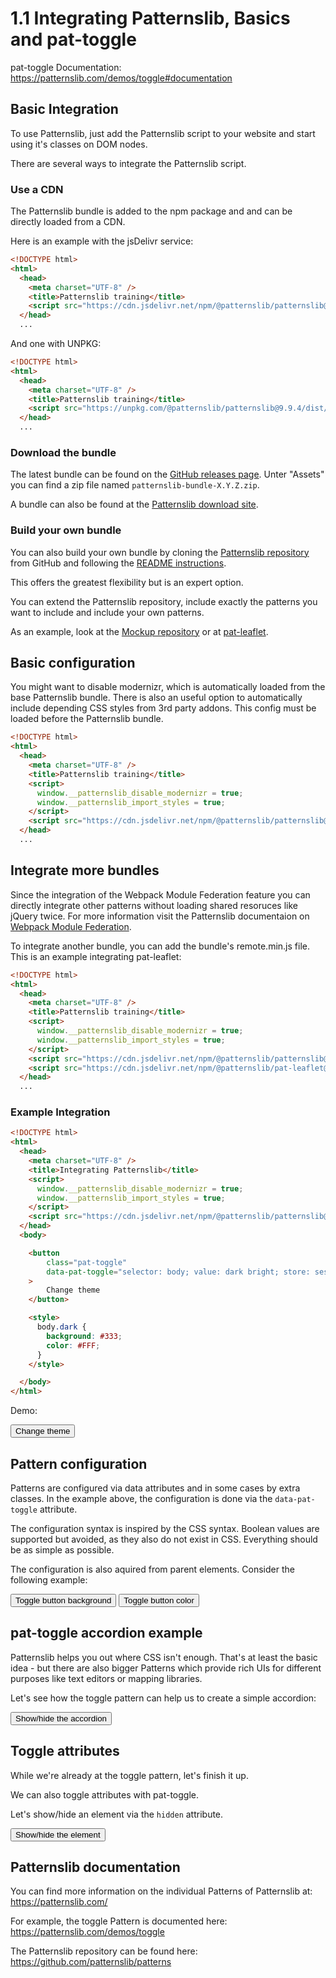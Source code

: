 # 1.1 Integrating Patternslib, Basics and pat-toggle

pat-toggle Documentation: https://patternslib.com/demos/toggle#documentation


## Basic Integration

To use Patternslib, just add the Patternslib script to your website and start using it's classes on DOM nodes.

There are several ways to integrate the Patternslib script.

### Use a CDN

The Patternslib bundle is added to the npm package and and can be directly loaded from a CDN.

Here is an example with the jsDelivr service:

```html
<!DOCTYPE html>
<html>
  <head>
    <meta charset="UTF-8" />
    <title>Patternslib training</title>
    <script src="https://cdn.jsdelivr.net/npm/@patternslib/patternslib@9.9.4/dist/bundle.min.js"></script>
  </head>
  ...
```

And one with UNPKG:

```html
<!DOCTYPE html>
<html>
  <head>
    <meta charset="UTF-8" />
    <title>Patternslib training</title>
    <script src="https://unpkg.com/@patternslib/patternslib@9.9.4/dist/bundle.min.js"></script>
  </head>
  ...
```

### Download the bundle

The latest bundle can be found on the [GitHub releases page](https://github.com/Patternslib/Patterns/releases).
Unter "Assets" you can find a zip file named `patternslib-bundle-X.Y.Z.zip`.

A bundle can also be found at the [Patternslib download site](https://patternslib.com/download).


### Build your own bundle

You can also build your own bundle by cloning the [Patternslib repository](https://github.com/Patternslib/Patterns) from GitHub and following the [README instructions](https://github.com/Patternslib/Patterns/blob/master/README.md).

This offers the greatest flexibility but is an expert option.

You can extend the Patternslib repository, include exactly the patterns you want to include and include your own patterns.

As an example, look at the [Mockup repository](https://github.com/plone/mockup/) or at [pat-leaflet](https://github.com/patternslib/pat-leaflet).


## Basic configuration

You might want to disable modernizr, which is automatically loaded from the base Patternslib bundle.
There is also an useful option to automatically include depending CSS styles from 3rd party addons.
This config must be loaded before the Patternslib bundle.

```html
<!DOCTYPE html>
<html>
  <head>
    <meta charset="UTF-8" />
    <title>Patternslib training</title>
    <script>
      window.__patternslib_disable_modernizr = true;
      window.__patternslib_import_styles = true;
    </script>
    <script src="https://cdn.jsdelivr.net/npm/@patternslib/patternslib@9.9.4/dist/bundle.min.js"></script>
  </head>
  ...
```


## Integrate more bundles

Since the integration of the Webpack Module Federation feature you can directly integrate other patterns without loading shared resoruces like jQuery twice.
For more information visit the Patternslib documentaion on [Webpack Module Federation](https://github.com/Patternslib/Patterns/blob/master/docs/developer/module-federation.md).

To integrate another bundle, you can add the bundle's remote.min.js file.
This is an example integrating pat-leaflet:

```html
<!DOCTYPE html>
<html>
  <head>
    <meta charset="UTF-8" />
    <title>Patternslib training</title>
    <script>
      window.__patternslib_disable_modernizr = true;
      window.__patternslib_import_styles = true;
    </script>
    <script src="https://cdn.jsdelivr.net/npm/@patternslib/patternslib@9.9.4/dist/bundle.min.js"></script>
    <script src="https://cdn.jsdelivr.net/npm/@patternslib/pat-leaflet@2.1.1/dist/remote.min.js"></script>
  </head>
  ...
```



### Example Integration


```html
<!DOCTYPE html>
<html>
  <head>
    <meta charset="UTF-8" />
    <title>Integrating Patternslib</title>
    <script>
      window.__patternslib_disable_modernizr = true;
      window.__patternslib_import_styles = true;
    </script>
    <script src="https://cdn.jsdelivr.net/npm/@patternslib/patternslib@9.9.4/dist/bundle.min.js"></script>
  </head>
  <body>

    <button
        class="pat-toggle"
        data-pat-toggle="selector: body; value: dark bright; store: session"
    >
        Change theme
    </button>

    <style>
      body.dark {
        background: #333;
        color: #FFF;
      }
    </style>

  </body>
</html>

```

Demo:

<button
    class="pat-toggle"
    data-pat-toggle="
      selector: body;
      value: dark bright;
      store: session">
  Change theme
</button>

<style>
  body.dark {
    background: #333;
    color: #FFF;
  }
</style>


## Pattern configuration

Patterns are configured via data attributes and in some cases by extra classes.
In the example above, the configuration is done via the ``data-pat-toggle`` attribute.

The configuration syntax is inspired by the CSS syntax.
Boolean values are supported but avoided, as they also do not exist in CSS.
Everything should be as simple as possible.

The configuration is also aquired from parent elements.
Consider the following example:


<div class="pat-clone-code">
<div data-pat-toggle="selector: button.pat-toggle">
  <button class="pat-toggle" data-pat-toggle="value: bg-red default">Toggle button background</button>
  <button class="pat-toggle" data-pat-toggle="value: fg-blue default">Toggle button color</button>
  <style>
    .bg-red { background-color: red; }
    .fg-blue { color: blue; }
  </style>
</div>
</div>


## pat-toggle accordion example

Patternslib helps you out where CSS isn't enough.
That's at least the basic idea - but there are also bigger Patterns which provide rich UIs for different purposes like text editors or mapping libraries.

Let's see how the toggle pattern can help us to create a simple accordion:


<div class="pat-clone-code">
<div>
  <button class="pat-toggle" data-pat-toggle="selector: #example-1-1--accordion; value: opened closed">Show/hide the accordion</button>
  <section id="example-1-1--accordion" class="closed">
    <img src="https://picsum.photos/400/600" alt="random image from the internet" />
  </section>
  <style>
    .closed {
      height: 0;
      overflow: hidden;
      transition: height 1s;
    }
    .opened {
      height: 600px;
      overflow: hidden;
      transition: height 1s
    }
  </style>
</div>
</div>


## Toggle attributes

While we're already at the toggle pattern, let's finish it up.

We can also toggle attributes with pat-toggle.

Let's show/hide an element via the ``hidden`` attribute.


<div class="pat-clone-code">
<div>
  <button class="pat-toggle" data-pat-toggle="selector: #example-1-1--show-hide; attribute: hidden">Show/hide the element</button>
  <section id="example-1-1--show-hide" hidden>
    <img src="https://picsum.photos/400/600" alt="random image from the internet" />
  </section>
</div>
</div>


## Patternslib documentation

You can find more information on the individual Patterns of Patternslib at: https://patternslib.com/

For example, the toggle Pattern is documented here: https://patternslib.com/demos/toggle

The Patternslib repository can be found here: https://github.com/patternslib/patterns

